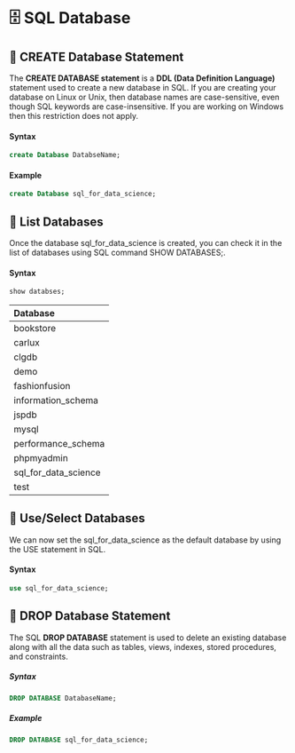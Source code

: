 # 🗄️ SQL Database

## 📌 CREATE Database Statement
The **CREATE DATABASE statement** is a **DDL (Data Definition Language)** statement used to create a new database in SQL. If you are creating your database on Linux or Unix, then database names are case-sensitive, even though SQL keywords are case-insensitive. If you are working on Windows then this restriction does not apply.

#### Syntax
```sql
create Database DatabseName;
```
#### Example
```sql
create Database sql_for_data_science;
```
## 📌 List Databases
Once the database sql_for_data_science is created, you can check it in the list of databases using SQL command SHOW DATABASES;.

#### Syntax
```sql
show databses;
```
| Database |
| :--- |
| bookstore |
| carlux |
| clgdb |
| demo |
| fashionfusion |
| information\_schema |
| jspdb |
| mysql |
| performance\_schema |
| phpmyadmin |
| sql\_for\_data\_science |
| test |

## 📌 Use/Select Databases

We can now set the sql_for_data_science as the default database by using the USE statement in SQL.

#### Syntax
```sql
use sql_for_data_science;
```
## 📌 DROP Database Statement

The SQL **DROP DATABASE** statement is used to delete an existing database along with all the data such as tables, views, indexes, stored procedures, and constraints.

##### Syntax
```sql
DROP DATABASE DatabaseName;
```

##### Example
```sql
DROP DATABASE sql_for_data_science;
```